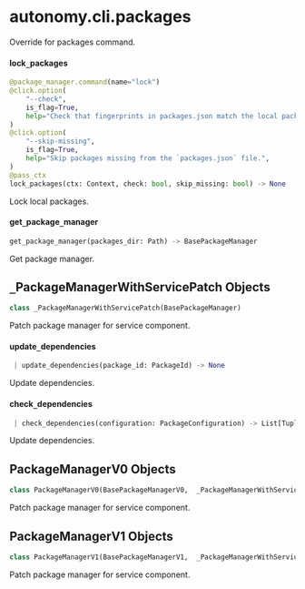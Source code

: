 <a name="autonomy.cli.packages"></a>
# autonomy.cli.packages

Override for packages command.

<a name="autonomy.cli.packages.lock_packages"></a>
#### lock`_`packages

```python
@package_manager.command(name="lock")
@click.option(
    "--check",
    is_flag=True,
    help="Check that fingerprints in packages.json match the local packages",
)
@click.option(
    "--skip-missing",
    is_flag=True,
    help="Skip packages missing from the `packages.json` file.",
)
@pass_ctx
lock_packages(ctx: Context, check: bool, skip_missing: bool) -> None
```

Lock local packages.

<a name="autonomy.cli.packages.get_package_manager"></a>
#### get`_`package`_`manager

```python
get_package_manager(packages_dir: Path) -> BasePackageManager
```

Get package manager.

<a name="autonomy.cli.packages._PackageManagerWithServicePatch"></a>
## `_`PackageManagerWithServicePatch Objects

```python
class _PackageManagerWithServicePatch(BasePackageManager)
```

Patch package manager for service component.

<a name="autonomy.cli.packages._PackageManagerWithServicePatch.update_dependencies"></a>
#### update`_`dependencies

```python
 | update_dependencies(package_id: PackageId) -> None
```

Update dependencies.

<a name="autonomy.cli.packages._PackageManagerWithServicePatch.check_dependencies"></a>
#### check`_`dependencies

```python
 | check_dependencies(configuration: PackageConfiguration) -> List[Tuple[PackageId, DepedencyMismatchErrors]]
```

Update dependencies.

<a name="autonomy.cli.packages.PackageManagerV0"></a>
## PackageManagerV0 Objects

```python
class PackageManagerV0(BasePackageManagerV0,  _PackageManagerWithServicePatch)
```

Patch package manager for service component.

<a name="autonomy.cli.packages.PackageManagerV1"></a>
## PackageManagerV1 Objects

```python
class PackageManagerV1(BasePackageManagerV1,  _PackageManagerWithServicePatch)
```

Patch package manager for service component.

